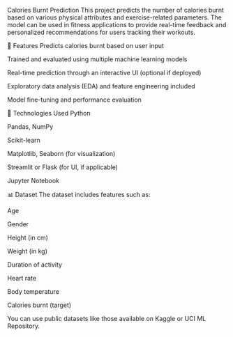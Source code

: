Calories Burnt Prediction
This project predicts the number of calories burnt based on various physical attributes and exercise-related parameters. The model can be used in fitness applications to provide real-time feedback and personalized recommendations for users tracking their workouts.

🚀 Features
Predicts calories burnt based on user input

Trained and evaluated using multiple machine learning models

Real-time prediction through an interactive UI (optional if deployed)

Exploratory data analysis (EDA) and feature engineering included

Model fine-tuning and performance evaluation

🧠 Technologies Used
Python

Pandas, NumPy

Scikit-learn

Matplotlib, Seaborn (for visualization)

Streamlit or Flask (for UI, if applicable)

Jupyter Notebook

📊 Dataset
The dataset includes features such as:

Age

Gender

Height (in cm)

Weight (in kg)

Duration of activity

Heart rate

Body temperature

Calories burnt (target)

You can use public datasets like those available on Kaggle or UCI ML Repository.

